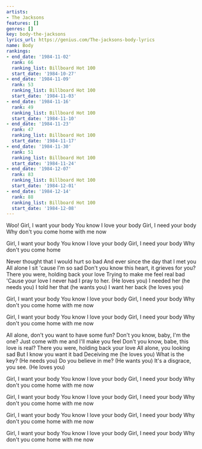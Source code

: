 ```yaml
---
artists:
- The Jacksons
features: []
genres: []
key: body-the-jacksons
lyrics_url: https://genius.com/The-jacksons-body-lyrics
name: Body
rankings:
- end_date: '1984-11-02'
  rank: 66
  ranking_list: Billboard Hot 100
  start_date: '1984-10-27'
- end_date: '1984-11-09'
  rank: 53
  ranking_list: Billboard Hot 100
  start_date: '1984-11-03'
- end_date: '1984-11-16'
  rank: 49
  ranking_list: Billboard Hot 100
  start_date: '1984-11-10'
- end_date: '1984-11-23'
  rank: 47
  ranking_list: Billboard Hot 100
  start_date: '1984-11-17'
- end_date: '1984-11-30'
  rank: 51
  ranking_list: Billboard Hot 100
  start_date: '1984-11-24'
- end_date: '1984-12-07'
  rank: 83
  ranking_list: Billboard Hot 100
  start_date: '1984-12-01'
- end_date: '1984-12-14'
  rank: 88
  ranking_list: Billboard Hot 100
  start_date: '1984-12-08'
---
```

Woo!
Girl, I want your body
You know I love your body
Girl, I need your body
Why don't you come home with me now

Girl, I want your body
You know I love your body
Girl, I need your body
Why don't you come home

Never thought that I would hurt so bad
And ever since the day that I met you
All alone I sit 'cause I'm so sad
Don't you know this heart, it grieves for you?
There you were, holding back your love
Trying to make me feel real bad
'Cause your love I never had
I pray to her. (He loves you)
I needed her (he needs you)
I told her that (he wants you)
I want her back (he loves you)

Girl, I want your body
You know I love your body
Girl, I need your body
Why don't you come home with me now

Girl, I want your body
You know I love your body
Girl, I need your body
Why don't you come home with me now

All alone, don't you want to have some fun?
Don't you know, baby, I'm the one?
Just come with me and I'll make you feel
Don't you know, babe, this love is real?
There you were, holding back your love
All alone, you looking sad
But I know you want it bad
Deceiving me (he loves you)
What is the key? (He needs you)
Do you believe in me? (He wants you)
It's a disgrace, you see. (He loves you)

Girl, I want your body
You know I love your body
Girl, I need your body
Why don't you come home with me now

Girl, I want your body
You know I love your body
Girl, I need your body
Why don't you come home with me now

Girl, I want your body
You know I love your body
Girl, I need your body
Why don't you come home with me now

Girl, I want your body
You know I love your body
Girl, I need your body
Why don't you come home with me now
